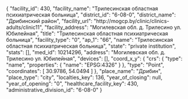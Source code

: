 {
    "facility_id": 430,
    "facility_name": "Трилесинская областная психиатрическая больница",
    "district_id": "6-08-0",
    "district_name": "Дрибинский район",
    "facility_url": "http:\/\/mogcp.by\/clinic\/clinics-adults\/clinic11",
    "facility_address": "Могилевская обл. д. Трилесино ул. Юбилейная",
    "title": "Трилесинская областная психиатрическая больница",
    "facility_type": "0",
    "ap_1": "66",
    "name": "Трилесинская областная психиатрическая больница",
    "state": "private institution",
    "stats": [],
    "med_id": 10214296,
    "address": "Могилевская обл. д. Трилесино ул. Юбилейная",
    "devices": [],
    "coord_x_y": {
        "crs": {
            "type": "name",
            "properties": {
                "name": "EPSG:4326"
            }
        },
        "type": "Point",
        "coordinates": [
            30.9786,
            54.0494
        ]
    },
    "place_name": "Дрибин",
    "place_type": "city",
    "localties_key": 136,
    "year_of_closing": null,
    "year_of_opening": "0",
    "healthcare_facility_key": 430,
    "administrative_division_id": "6-08-0"
}